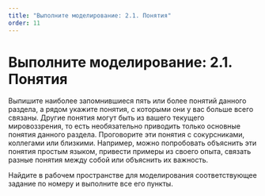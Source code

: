 ```yaml
---
title: "Выполните моделирование: 2.1. Понятия"
order: 11
---
```


# Выполните моделирование: 2.1. Понятия

Выпишите наиболее запомнившиеся пять или более понятий данного раздела, а рядом укажите понятия, с которыми они у вас больше всего связаны. Другие понятия могут быть из вашего текущего мировоззрения, то есть необязательно приводить только основные понятия данного раздела. Проговорите эти понятия с сокурсниками, коллегами или близкими. Например, можно попробовать объяснить эти понятия простым языком, привести примеры из своего опыта, связать разные понятия между собой или объяснить их важность.

Найдите в рабочем пространстве для моделирования соответствующее задание по номеру и выполните все его пункты.

